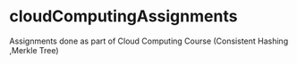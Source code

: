 cloudComputingAssignments
=========================

Assignments done as part of Cloud Computing Course (Consistent Hashing ,Merkle Tree)
